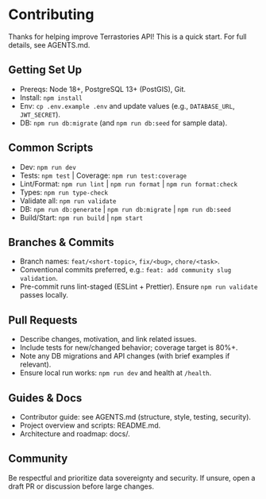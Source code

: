 # Contributing

Thanks for helping improve Terrastories API! This is a quick start. For full details, see AGENTS.md.

## Getting Set Up

- Prereqs: Node 18+, PostgreSQL 13+ (PostGIS), Git.
- Install: `npm install`
- Env: `cp .env.example .env` and update values (e.g., `DATABASE_URL`, `JWT_SECRET`).
- DB: `npm run db:migrate` (and `npm run db:seed` for sample data).

## Common Scripts

- Dev: `npm run dev`
- Tests: `npm test` | Coverage: `npm run test:coverage`
- Lint/Format: `npm run lint` | `npm run format` | `npm run format:check`
- Types: `npm run type-check`
- Validate all: `npm run validate`
- DB: `npm run db:generate` | `npm run db:migrate` | `npm run db:seed`
- Build/Start: `npm run build` | `npm start`

## Branches & Commits

- Branch names: `feat/<short-topic>`, `fix/<bug>`, `chore/<task>`.
- Conventional commits preferred, e.g.: `feat: add community slug validation`.
- Pre-commit runs lint-staged (ESLint + Prettier). Ensure `npm run validate` passes locally.

## Pull Requests

- Describe changes, motivation, and link related issues.
- Include tests for new/changed behavior; coverage target is 80%+.
- Note any DB migrations and API changes (with brief examples if relevant).
- Ensure local run works: `npm run dev` and health at `/health`.

## Guides & Docs

- Contributor guide: see AGENTS.md (structure, style, testing, security).
- Project overview and scripts: README.md.
- Architecture and roadmap: docs/.

## Community

Be respectful and prioritize data sovereignty and security. If unsure, open a draft PR or discussion before large changes.
